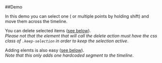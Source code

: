##Demo

In this demo you can select one ( or multiple points by holding shift) and move them across the timeline.

You can <a class="keep-selection delete" name="delete">delete selected items</a> (<a href="#deleting">see below</a>).  
_Please not that the element that will call the delete action must have the css class of `.keep-selection` in order to keep the selection active_. 

<a class="keep-selection add" name="add">Adding elemts</a> is also easy (<a href="#deleting">see below</a>).  
_Note that this only adds one hardcoded segment to the timeline_.

<div class="soom keep-selection"></div>
<div class="timeline"></div>

<script src="//cdnjs.cloudflare.com/ajax/libs/d3/3.4.8/d3.min.js"></script>
<script src="//cdnjs.cloudflare.com/ajax/libs/lodash.js/2.4.1/lodash.backbone.min.js"></script>
<script src="//cdnjs.cloudflare.com/ajax/libs/backbone.js/1.1.2/backbone-min.js"></script>
<script src="//rawgit.com/ircam-rnd/timeLine/master/timeLine.min.js"></script>
<!-- <script src="//rawgit.com/ircam-rnd/breakpoint-edit/master/build/breakpoint-edit.js"></script> -->
<script src="js/breakpoint-edit.js"></script>
<script src="js/zoomer.min.js"></script>
<link rel="stylesheet" href="css/style.css">
<script>
  var radius = 5;
  var color = 'lightblue';
  var data = [
    {
      cx: 43,
      cy: 67,
      r: radius,
      color: 'green'
    },
    {
      cx: 50,
      cy: 250,
      r: radius,
      // color: color
    },
    {
      cx: 90,
      cy: 170,
      r: radius,
      // color: color
    },
    {
      cx: 200,
      cy: 250,
      r: radius,
      // color: color
    },
    {
      cx: 300,
      cy: 320,
      r: radius,
      // color: color
    },
    {
      cx: 340,
      cy: 150,
      r: radius,
      // color: color
    }
  ];

  var collection = new Backbone.Collection(data);

  var bkpView = {
    sortIndex: function(d) {
      return +d.get('cx');
    },
    cx: function(d, v) {
      if(!v) return +d.get('cx') || 0;
      d.set('cx', (+v));
    },
    cy: function(d, v) {
      if(!v) return +d.get('cy') || 1;
      d.set('cy', (+v));
    },
    r: function(d, v) {
      if(!v) return +d.get('r') || 5;
      d.set('r', (+v));
    }
  };

  document.addEventListener('DOMContentLoaded', function() {
  
    // Timeline
    // --------
    var graph = timeLine()
      .width(750)
      .height(150)
      .xDomain([0, 350])
      .yDomain([0, 350]);

    // breakpoints layer
    // ----------------
    var bkp = breakpointEdit()
      .data(collection.models)
      .dataView(bkpView)
      .name('breakpoints')
      .lineColor(color)
      .color('red')
      .interpolate('linear')
      .opacity(1);

    // we add layers
    graph.layer(bkp);
  
    // Zoom behaviour/layer
    // ---------------------
    var zoomr = zoomer()
      .graph(graph)
      .on('mousemove', function(evt) {
        // sends evt {anchor: zx, factor: zFactor, delta: {x: deltaX, y: deltaY}}
        graph.xZoom(evt);
        d3.select('.xaxis').call(xAxis); // redraw axis
      })
      .on('mouseup', function(evt) {
        graph.xZoomSet();
        xAxis.scale(graph.xScale);
        d3.select('.xaxis').call(xAxis); // redraw axis
      });

    d3.select('.soom')
      .append('svg')
      .attr('width', 800)
      .attr('height', 30)
      .call(zoomr.draw);

    // draw
    // -----
    // we pass in the drawing method from our timeline object
    d3.select('.timeline').call(graph.draw);

    // axis for the zoom
    // ------------------
    var xAxis = d3.svg.axis()
      .scale(graph.xScale)
      .tickSize(1)
      // .tickFormat(function(d){
      //   var date = new Date(d);
      //   var format = d3.time.format("%M:%S");
      //   return format(date);
      // });

    d3.select('.soom svg')
      .append('g')
      .attr('class', 'xaxis')
      .attr("transform", "translate(0,0)")
      .attr('fill', '#555').call(xAxis);


    // Adding / deletting
    // ------------------

    function deleteSelected() {
      // find selected segments and delete each of them from the collection
      var selected = d3.selectAll('.layout .selected');
      selected.each(function(item){
        collection.remove(item);
      });
      // pass again the modified data and call update
      bkp.data(collection.models);
      graph.update();
    }

    function addItem() {
      // add one segment to the collection
      collection.add({
        cx: 250,
        cy: 100,
        r: radius,
        color: 'blue'
      });

      // console.dir(collection.models);
      // pass again the modified data and call update
      bkp.data(collection.models);
      graph.update();
    }

    document.querySelector('.add').addEventListener('click', addItem);
    document.querySelector('.delete').addEventListener('click', deleteSelected);

  });
</script>